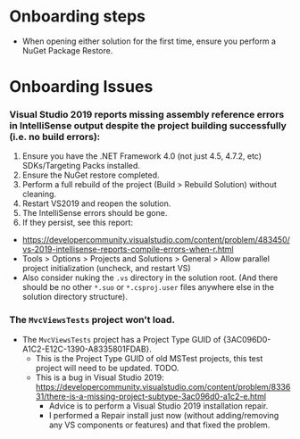 
# Onboarding steps

* When opening either solution for the first time, ensure you perform a NuGet Package Restore.

# Onboarding Issues

### Visual Studio 2019 reports missing assembly reference errors in IntelliSense output despite the project building successfully (i.e. no build errors):

1. Ensure you have the .NET Framework 4.0 (not just 4.5, 4.7.2, etc) SDKs/Targeting Packs installed.
1. Ensure the NuGet restore completed.
1. Perform a full rebuild of the project (Build > Rebuild Solution) without cleaning.
1. Restart VS2019 and reopen the solution.
1. The IntelliSense errors should be gone.
1. If they persist, see this report:
  * https://developercommunity.visualstudio.com/content/problem/483450/vs-2019-intellisense-reports-compile-errors-when-r.html
  * Tools > Options > Projects and Solutions > General > Allow parallel project initialization (uncheck, and restart VS)
  * Also consider nuking the `.vs` directory in the solution root. (And there should be no other `*.suo` or `*.csproj.user` files anywhere else in the solution directory structure).

### The `MvcViewsTests` project won't load.

* The `MvcViewsTests` project has a Project Type GUID of {3AC096D0-A1C2-E12C-1390-A8335801FDAB}.
  * This is the Project Type GUID of old MSTest projects, this test project will need to be updated. TODO.
  * This is a bug in Visual Studio 2019: https://developercommunity.visualstudio.com/content/problem/833631/there-is-a-missing-project-subtype-3ac096d0-a1c2-e.html
	* Advice is to perform a Visual Studio 2019 installation repair.
    * I performed a Repair install just now (without adding/removing any VS components or features) and that fixed the problem.

